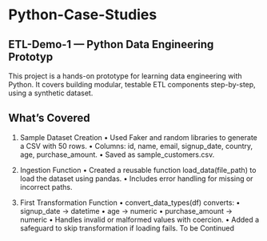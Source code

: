 # Python-Case-Studies

## ETL-Demo-1 — Python Data Engineering Prototyp
This project is a hands-on prototype for learning data engineering with Python. It covers building modular, testable ETL components step-by-step, using a synthetic dataset.

##  What’s Covered 
1. Sample Dataset Creation
	•	Used Faker and random libraries to generate a CSV with 50 rows.
	•	Columns: id, name, email, signup_date, country, age, purchase_amount.
	•	Saved as sample_customers.csv.

2. Ingestion Function
	•	Created a reusable function load_data(file_path) to load the dataset using pandas.
	•	Includes error handling for missing or incorrect paths.

3. First Transformation Function
	•	convert_data_types(df) converts:
	•	signup_date → datetime
	•	age → numeric
	•	purchase_amount → numeric
	•	Handles invalid or malformed values with coercion.
	•	Added a safeguard to skip transformation if loading fails.
To be Continued
